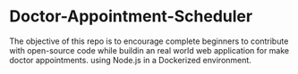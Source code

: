 # Doctor-Appointment-Scheduler
The objective of this repo is to encourage complete beginners to contribute with open-source code while buildin an real world web application for make doctor appointments. using Node.js in a Dockerized environment.
